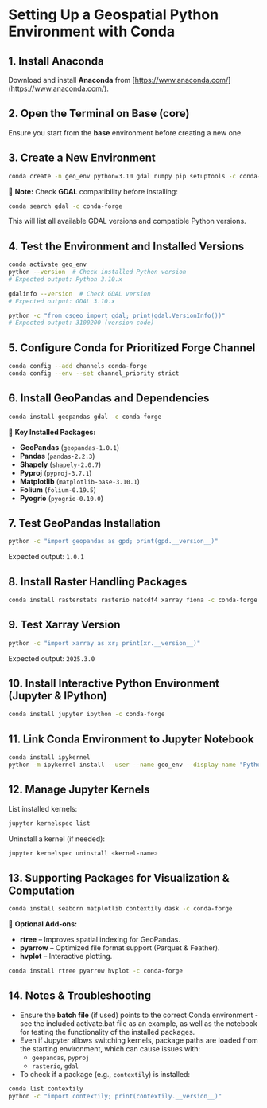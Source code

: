 # Setting Up a Geospatial Python Environment with Conda

## **1. Install Anaconda**
Download and install **Anaconda** from [https://www.anaconda.com/](https://www.anaconda.com/).

## **2. Open the Terminal on Base (core)**
Ensure you start from the **base** environment before creating a new one.

## **3. Create a New Environment**
```bash
conda create -n geo_env python=3.10 gdal numpy pip setuptools -c conda-forge
```
🔹 **Note:** Check **GDAL** compatibility before installing:
```bash
conda search gdal -c conda-forge
```
This will list all available GDAL versions and compatible Python versions.

## **4. Test the Environment and Installed Versions**
```bash
conda activate geo_env
python --version  # Check installed Python version
# Expected output: Python 3.10.x

gdalinfo --version  # Check GDAL version
# Expected output: GDAL 3.10.x

python -c "from osgeo import gdal; print(gdal.VersionInfo())"
# Expected output: 3100200 (version code)
```

## **5. Configure Conda for Prioritized Forge Channel**
```bash
conda config --add channels conda-forge
conda config --env --set channel_priority strict
```

## **6. Install GeoPandas and Dependencies**
```bash
conda install geopandas gdal -c conda-forge
```
🔹 **Key Installed Packages:**
- **GeoPandas** (`geopandas-1.0.1`)
- **Pandas** (`pandas-2.2.3`)
- **Shapely** (`shapely-2.0.7`)
- **Pyproj** (`pyproj-3.7.1`)
- **Matplotlib** (`matplotlib-base-3.10.1`)
- **Folium** (`folium-0.19.5`)
- **Pyogrio** (`pyogrio-0.10.0`)

## **7. Test GeoPandas Installation**
```bash
python -c "import geopandas as gpd; print(gpd.__version__)"
```
Expected output: `1.0.1`

## **8. Install Raster Handling Packages**
```bash
conda install rasterstats rasterio netcdf4 xarray fiona -c conda-forge
```

## **9. Test Xarray Version**
```bash
python -c "import xarray as xr; print(xr.__version__)"
```
Expected output: `2025.3.0`

## **10. Install Interactive Python Environment (Jupyter & IPython)**
```bash
conda install jupyter ipython -c conda-forge
```

## **11. Link Conda Environment to Jupyter Notebook**
```bash
conda install ipykernel
python -m ipykernel install --user --name geo_env --display-name "Python (geo_env)"
```

## **12. Manage Jupyter Kernels**
List installed kernels:
```bash
jupyter kernelspec list
```
Uninstall a kernel (if needed):
```bash
jupyter kernelspec uninstall <kernel-name>
```

## **13. Supporting Packages for Visualization & Computation**
```bash
conda install seaborn matplotlib contextily dask -c conda-forge
```
🔹 **Optional Add-ons:**
- **rtree** – Improves spatial indexing for GeoPandas.
- **pyarrow** – Optimized file format support (Parquet & Feather).
- **hvplot** – Interactive plotting.
```bash
conda install rtree pyarrow hvplot -c conda-forge
```

## **14. Notes & Troubleshooting**
- Ensure the **batch file** (if used) points to the correct Conda environment - see the included activate.bat file as an example, as well as the notebook for testing the functionality of the installed packages.
- Even if Jupyter allows switching kernels, package paths are loaded from the starting environment, which can cause issues with:
  - `geopandas`, `pyproj`
  - `rasterio`, `gdal`
- To check if a package (e.g., `contextily`) is installed:
```bash
conda list contextily
python -c "import contextily; print(contextily.__version__)"
